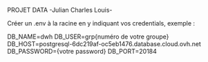 PROJET DATA -Julian Charles Louis-

Créer un .env à la racine en y indiquant vos credentials, exemple :

DB_NAME=dwh
DB_USER=grp{numéro de votre groupe}
DB_HOST=postgresql-6dc219af-oc5eb1476.database.cloud.ovh.net
DB_PASSWORD={votre password}
DB_PORT=20184
